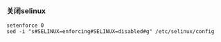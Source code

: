 ### 关闭selinux

```shell
setenforce 0
sed -i "s#SELINUX=enforcing#SELINUX=disabled#g" /etc/selinux/config
```